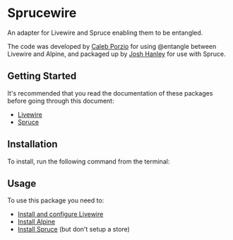 # Sprucewire

An adapter for Livewire and Spruce enabling them to be entangled.

The code was developed by [Caleb Porzio](https://github.com/calebporzio) for using @entangle between Livewire and Alpine, and packaged up by [Josh Hanley](https://github.com/joshhanley) for use with Spruce.

## Getting Started

It's recommended that you read the documentation of these packages before going through this document:

- [Livewire](https://laravel-livewire.com/docs)
- [Spruce](https://docs.ryangjchandler.co.uk/spruce)

## Installation

To install, run the following command from the terminal:

## Usage

To use this package you need to:

- [Install and configure Livewire](https://laravel-livewire.com/docs/2.x/installation)
- [Install Alpine](https://github.com/alpinejs/alpine#install)
- [Install Spruce](https://docs.ryangjchandler.co.uk/spruce/installation) (but don't setup a store)

